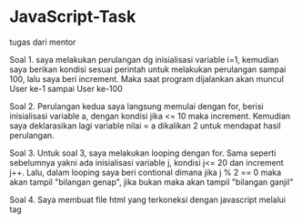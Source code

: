# JavaScript-Task
tugas dari mentor

Soal 1. 
saya melakukan perulangan dg inisialisasi variable i=1, kemudian saya berikan kondisi sesuai perintah untuk melakukan perulangan sampai 100, lalu saya beri increment. Maka saat program dijalankan akan muncul User ke-1 sampai User ke-100

Soal 2.
Perulangan kedua saya langsung memulai dengan for, berisi inisialisasi variable a, dengan kondisi jika <= 10 maka increment. Kemudian saya deklarasikan lagi variable nilai = a dikalikan 2 untuk mendapat hasil perulangan.

Soal 3.
Untuk soal 3, saya melakukan looping dengan for. Sama seperti sebelumnya yakni ada inisialisasi variable j, kondisi j<= 20 dan increment j++. Lalu, dalam looping saya beri contional dimana jika j % 2 == 0 maka akan tampil "bilangan genap", jika bukan maka akan tampil "bilangan ganjil"

Soal 4.
Saya membuat file html yang terkoneksi dengan javascript melalui tag <script>. Pada html, saya buat button Klik untuk mulai dengan id btnPlus. Kemudian, di file Soal-4.js, saya buat variable jumlahKlik berisi 0 dan iniKonfirmasi berisi "Apakah Anda ingin mengulang?". Lalu, saya  get id button dengan getElementById berisi function yang mana jika benar maka akan tetap tampil pertanyaan yang sama dengan jumlah klik "OK" bertambah. Jika tidak alias klik "Cancel" maka perulangan akan berhenti dan menampilkan sudah berapa kali tombol diklik

Soal 5.
Sama seperti sebelumnya, saya membuat file html dan javascript yang terhubung. Dalam html, saya buat button dg id inpPlus yg berfungsi jika button ditekan akan memulai quiz. Dalam file js, sama seperti sebelumnya saya tangkap id dengan getElementById yang berisi function. Didalam function ada while dimana while variable soalJawaban != Impact Byte. Didalam while saya berikan variable soalJawaban dengan promt berisi pertanyaan, selanjutnya saya berikan cnditional if. Jika soalJawaban === "Impact Byte" maka muncul alert jawaban benar, jika salah maka muncul alert silahkan coba lagi. Untuk while sendiri, ini dibuat untuk memunculkan pertanyaan selama jawaban salah, jika jawaban benar maka quiz berakhir. 
